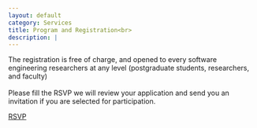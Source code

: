 ```yaml
---
layout: default
category: Services
title: Program and Registration<br>
description: |
---
```

The registration is free of charge, and opened to every software engineering researchers at any level (postgraduate students, researchers, and faculty)
<br>
<br>
Please fill the RSVP we will review your application and send you an invitation if you are selected for participation.						

<a href="https://forms.gle/GtPWeLfmyGLmgTBR6">RSVP</a>


